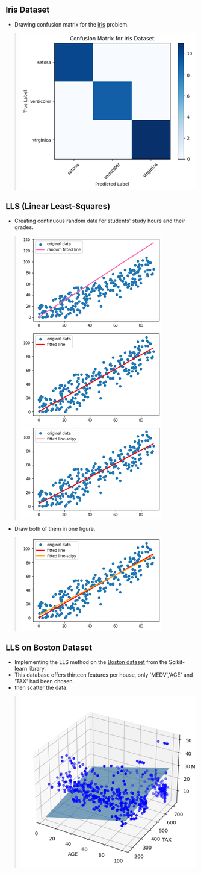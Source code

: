 ## Iris Dataset
- Drawing confusion matrix for the <a href='https://github.com/BenyaminZojaji/Machine_Learning/tree/main/Assignment35'>iris</a> problem.
> ![iris-confmat](conf-mat.png)

## LLS (Linear Least-Squares)
- Creating continuous random data for students' study hours and their grades.
> ![data](random1.png)
> ![fittedline](random2.png)
![scipy-fittedline](random3.png)
- Draw both of them in one figure.
> ![both-fittedlines](random4.png)

## LLS on Boston Dataset
- Implementing the LLS method on the <a href='https://scikit-learn.org/stable/modules/generated/sklearn.datasets.load_boston.html'>Boston dataset</a> from the Scikit-learn library.
- This database offers thirteen features per house, only 'MEDV','AGE' and 'TAX' had been chosen.
- then scatter the data.
> ![data](lls-boston.png)